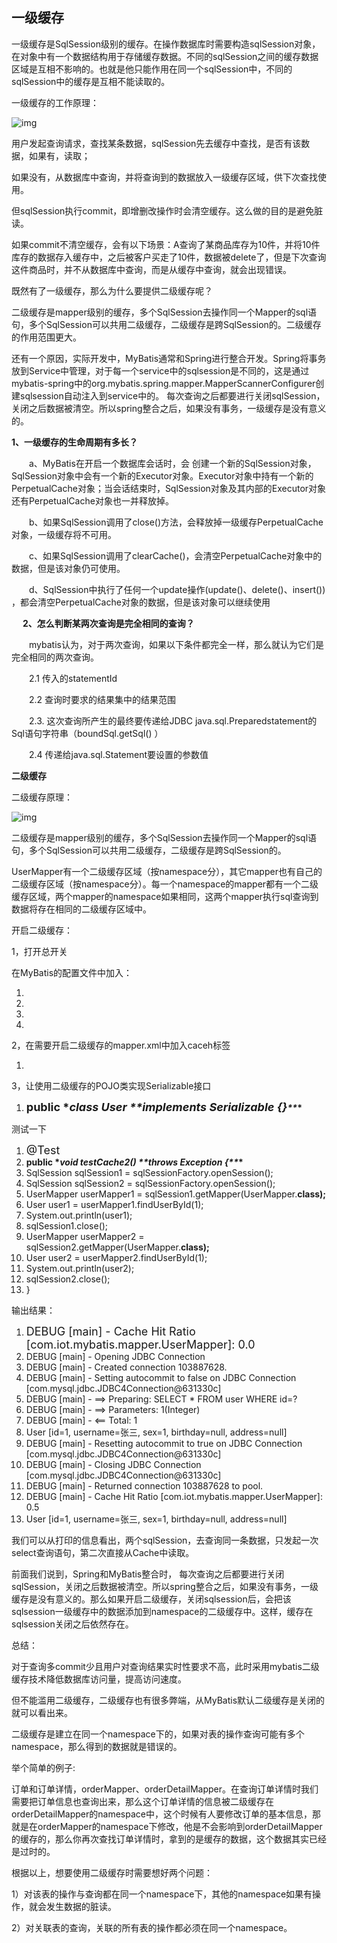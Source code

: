## **一级缓存**

一级缓存是SqlSession级别的缓存。在操作数据库时需要构造sqlSession对象，在对象中有一个数据结构用于存储缓存数据。不同的sqlSession之间的缓存数据区域是互相不影响的。也就是他只能作用在同一个sqlSession中，不同的sqlSession中的缓存是互相不能读取的。


一级缓存的工作原理：

![img](https://img-blog.csdn.net/20170613200330598)

 

用户发起查询请求，查找某条数据，sqlSession先去缓存中查找，是否有该数据，如果有，读取；

如果没有，从数据库中查询，并将查询到的数据放入一级缓存区域，供下次查找使用。

但sqlSession执行commit，即增删改操作时会清空缓存。这么做的目的是避免脏读。

如果commit不清空缓存，会有以下场景：A查询了某商品库存为10件，并将10件库存的数据存入缓存中，之后被客户买走了10件，数据被delete了，但是下次查询这件商品时，并不从数据库中查询，而是从缓存中查询，就会出现错误。

既然有了一级缓存，那么为什么要提供二级缓存呢？

二级缓存是mapper级别的缓存，多个SqlSession去操作同一个Mapper的sql语句，多个SqlSession可以共用二级缓存，二级缓存是跨SqlSession的。二级缓存的作用范围更大。

还有一个原因，实际开发中，MyBatis通常和Spring进行整合开发。Spring将事务放到Service中管理，对于每一个service中的sqlsession是不同的，这是通过mybatis-spring中的org.mybatis.spring.mapper.MapperScannerConfigurer创建sqlsession自动注入到service中的。 每次查询之后都要进行关闭sqlSession，关闭之后数据被清空。所以spring整合之后，如果没有事务，一级缓存是没有意义的。

**1、一级缓存的生命周期有多长？**

　　a、MyBatis在开启一个数据库会话时，会 创建一个新的SqlSession对象，SqlSession对象中会有一个新的Executor对象。Executor对象中持有一个新的PerpetualCache对象；当会话结束时，SqlSession对象及其内部的Executor对象还有PerpetualCache对象也一并释放掉。

　　b、如果SqlSession调用了close()方法，会释放掉一级缓存PerpetualCache对象，一级缓存将不可用。

　　c、如果SqlSession调用了clearCache()，会清空PerpetualCache对象中的数据，但是该对象仍可使用。

　　d、SqlSession中执行了任何一个update操作(update()、delete()、insert()) ，都会清空PerpetualCache对象的数据，但是该对象可以继续使用

　  **2、怎么判断某两次查询是完全相同的查询？**

　　mybatis认为，对于两次查询，如果以下条件都完全一样，那么就认为它们是完全相同的两次查询。

　　2.1 传入的statementId

　　2.2 查询时要求的结果集中的结果范围

　　2.3. 这次查询所产生的最终要传递给JDBC java.sql.Preparedstatement的Sql语句字符串（boundSql.getSql() ）

　　2.4 传递给java.sql.Statement要设置的参数值

**二级缓存**

二级缓存原理：

![img](https://img-blog.csdn.net/20170613200342848)

二级缓存是mapper级别的缓存，多个SqlSession去操作同一个Mapper的sql语句，多个SqlSession可以共用二级缓存，二级缓存是跨SqlSession的。

UserMapper有一个二级缓存区域（按namespace分），其它mapper也有自己的二级缓存区域（按namespace分）。每一个namespace的mapper都有一个二级缓存区域，两个mapper的namespace如果相同，这两个mapper执行sql查询到数据将存在相同的二级缓存区域中。

开启二级缓存：

1，打开总开关

在MyBatis的配置文件中加入：

1. <span style="font-size:18px;"><settings>  
2.   <!--开启二级缓存-->  
3.   <setting name="cacheEnabled" value="true"/>  
4. </settings> </span> 

2，在需要开启二级缓存的mapper.xml中加入caceh标签

1. <span style="font-size:18px;"><cache/></span> 

3，让使用二级缓存的POJO类实现Serializable接口

1. <span style="font-size:18px;">**public \**class User \*\*implements Serializable {}</span>\*\**\*** 

 

测试一下

1. <span style="font-size:18px;">@Test 
2. **public \**void testCache2() \*\*throws Exception {\*\**\*** 
3.   SqlSession sqlSession1 = sqlSessionFactory.openSession(); 
4.   SqlSession sqlSession2 = sqlSessionFactory.openSession(); 
5.   UserMapper userMapper1 = sqlSession1.getMapper(UserMapper.**class);** 
6.   User user1 = userMapper1.findUserById(1); 
7.   System.out.println(user1); 
8.   sqlSession1.close(); 
9.   UserMapper userMapper2 = sqlSession2.getMapper(UserMapper.**class);** 
10.   User user2 = userMapper2.findUserById(1); 
11.   System.out.println(user2); 
12.   sqlSession2.close(); 
13. }</span> 

输出结果：

1. <span style="font-size:18px;">DEBUG [main] - Cache Hit Ratio [com.iot.mybatis.mapper.UserMapper]: 0.0 
2. DEBUG [main] - Opening JDBC Connection 
3. DEBUG [main] - Created connection 103887628. 
4. DEBUG [main] - Setting autocommit to false on JDBC Connection [com.mysql.jdbc.JDBC4Connection@631330c] 
5. DEBUG [main] - ==> Preparing: SELECT * FROM user WHERE id=?  
6. DEBUG [main] - ==> Parameters: 1(Integer) 
7. DEBUG [main] - <==   Total: 1 
8. User [id=1, username=张三, sex=1, birthday=null, address=null] 
9. DEBUG [main] - Resetting autocommit to true on JDBC Connection [com.mysql.jdbc.JDBC4Connection@631330c] 
10. DEBUG [main] - Closing JDBC Connection [com.mysql.jdbc.JDBC4Connection@631330c] 
11. DEBUG [main] - Returned connection 103887628 to pool. 
12. DEBUG [main] - Cache Hit Ratio [com.iot.mybatis.mapper.UserMapper]: 0.5 
13. User [id=1, username=张三, sex=1, birthday=null, address=null]</span> 

我们可以从打印的信息看出，两个sqlSession，去查询同一条数据，只发起一次select查询语句，第二次直接从Cache中读取。

 

前面我们说到，Spring和MyBatis整合时， 每次查询之后都要进行关闭sqlSession，关闭之后数据被清空。所以spring整合之后，如果没有事务，一级缓存是没有意义的。那么如果开启二级缓存，关闭sqlsession后，会把该sqlsession一级缓存中的数据添加到namespace的二级缓存中。这样，缓存在sqlsession关闭之后依然存在。

 

总结：

对于查询多commit少且用户对查询结果实时性要求不高，此时采用mybatis二级缓存技术降低数据库访问量，提高访问速度。

 

但不能滥用二级缓存，二级缓存也有很多弊端，从MyBatis默认二级缓存是关闭的就可以看出来。

二级缓存是建立在同一个namespace下的，如果对表的操作查询可能有多个namespace，那么得到的数据就是错误的。

举个简单的例子:

订单和订单详情，orderMapper、orderDetailMapper。在查询订单详情时我们需要把订单信息也查询出来，那么这个订单详情的信息被二级缓存在orderDetailMapper的namespace中，这个时候有人要修改订单的基本信息，那就是在orderMapper的namespace下修改，他是不会影响到orderDetailMapper的缓存的，那么你再次查找订单详情时，拿到的是缓存的数据，这个数据其实已经是过时的。

 

根据以上，想要使用二级缓存时需要想好两个问题：

1）对该表的操作与查询都在同一个namespace下，其他的namespace如果有操作，就会发生数据的脏读。

2）对关联表的查询，关联的所有表的操作都必须在同一个namespace。